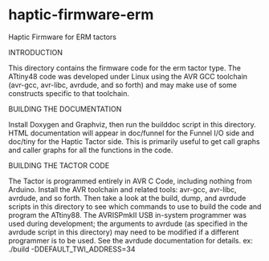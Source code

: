 haptic-firmware-erm
===================

Haptic Firmware for ERM tactors

INTRODUCTION

This directory contains the firmware code for the erm tactor type. The ATtiny48 code was developed under Linux using the AVR GCC toolchain (avr-gcc, avr-libc, avrdude, and so forth) and may make use of some constructs specific to that toolchain. 

BUILDING THE DOCUMENTATION

Install Doxygen and Graphviz, then run the builddoc script in this directory.
HTML documentation will appear in doc/funnel for the Funnel I/O side and
doc/tiny for the Haptic Tactor side. This is primarily useful to get call graphs
and caller graphs for all the functions in the code.

BUILDING THE TACTOR CODE

The Tactor is programmed entirely in AVR C Code, including nothing from Arduino.
Install the AVR toolchain and related tools: avr-gcc, avr-libc, avrdude, and
so forth. Then take a look at the build, dump, and avrdude scripts in this
directory to see which commands to use to build the code and program the
ATtiny88. The AVRISPmkII USB in-system programmer was used during development;
the arguments to avrdude (as specified in the avrdude script in this
directory) may need to be modified if a different programmer is to be used.
See the avrdude documentation for details.
ex:
./build -DDEFAULT_TWI_ADDRESS=34


